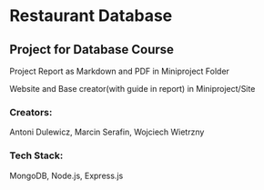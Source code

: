 # Restaurant Database
## Project for Database Course

Project Report as Markdown and PDF in Miniproject Folder

Website and Base creator(with guide in report) in Miniproject/Site

### Creators:
Antoni Dulewicz, Marcin Serafin, Wojciech Wietrzny

### Tech Stack:
MongoDB, Node.js, Express.js


